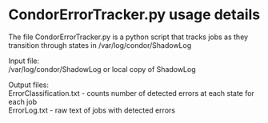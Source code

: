 # CondorErrorTracker.py usage details

The file CondorErrorTracker.py is a python script that tracks jobs as they transition through states in /var/log/condor/ShadowLog  
 
Input file:  
/var/log/condor/ShadowLog or local copy of ShadowLog        
 

Output files:              
ErrorClassification.txt - counts number of detected errors at each state for each job  
ErrorLog.txt - raw text of jobs with detected errors  
